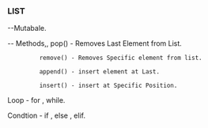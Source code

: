 ### LIST

--Mutabale.

-- Methods,, pop() - Removes Last Element from List.

             remove() - Removes Specific element from list.

             append() - insert element at Last.

             insert() - insert at Specific Position.

Loop - for , while.

Condtion - if , else , elif.